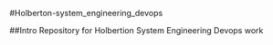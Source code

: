 #Holberton-system_engineering_devops

##Intro
Repository for Holbertion System Engineering Devops work
